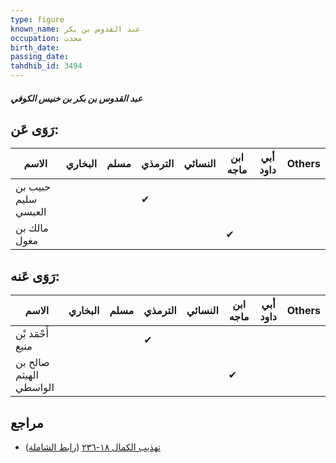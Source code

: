 ```yaml
---
type: figure
known_name: عبد القدوس بن بكر
occupation: محدث
birth_date:
passing_date:
tahdhib_id: 3494
---
```

##### عبد القدوس بن بكر بن خنيس الكوفي

## رَوَى عَن:
| الاسم               | البخاري | مسلم | الترمذي | النسائي | ابن ماجه | أبي داود | Others |
| ------------------- | ------- | ---- | ------- | ------- | -------- | -------- | ------ |
| حبيب بن سليم العبسي |         |      | ✔       |         |          |          |        |
| مالك بن مغول        |         |      |         |         | ✔        |          |        |
## رَوَى عَنه:
| الاسم                  | البخاري | مسلم | الترمذي | النسائي | ابن ماجه | أبي داود | Others |
| ---------------------- | ------- | ---- | ------- | ------- | -------- | -------- | ------ |
| أَحْمَد بْن منيع       |         |      | ✔       |         |          |          |        |
| صالح بن الهيثم الواسطي |         |      |         |         | ✔        |          |        |
## مراجع
- [تهذيب الكمال ١٨-٢٣٦](obsidian://open?vault=Tahdhib-al-Kamal&file=Figures/٣٤٩٤-عبد%20القدوس%20بن%20بكر%20بن%20خنيس%20الكوفي) ([رابط الشاملة](https://shamela.ws/book/3722/9269))